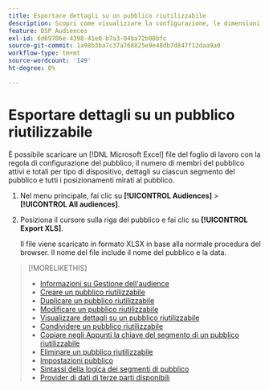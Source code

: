 ```yaml
---
title: Esportare dettagli su un pubblico riutilizzabile
description: Scopri come visualizzare la configurazione, le dimensioni del pubblico e i posizionamenti mirati per un pubblico riutilizzabile.
feature: DSP Audiences
exl-id: 6d69706e-4398-41e0-b7a3-04ba72b08bfc
source-git-commit: 1a98b3ba7c37a768825e9e48db7d847f12daa9a0
workflow-type: tm+mt
source-wordcount: '149'
ht-degree: 0%

---
```


# Esportare dettagli su un pubblico riutilizzabile

È possibile scaricare un [!DNL Microsoft Excel] file del foglio di lavoro con la regola di configurazione del pubblico, il numero di membri del pubblico attivi e totali per tipo di dispositivo, dettagli su ciascun segmento del pubblico e tutti i posizionamenti mirati al pubblico.

1. Nel menu principale, fai clic su **[!UICONTROL Audiences]** > **[!UICONTROL All audiences]**.

1. Posiziona il cursore sulla riga del pubblico e fai clic su **[!UICONTROL Export XLS]**.

   Il file viene scaricato in formato XLSX in base alla normale procedura del browser. Il nome del file include il nome del pubblico e la data.

>[!MORELIKETHIS]
>
>* [Informazioni su Gestione dell&#39;audience](audience-about.md)
>* [Creare un pubblico riutilizzabile](reusable-audience-create.md)
>* [Duplicare un pubblico riutilizzabile](reusable-audience-duplicate.md)
>* [Modificare un pubblico riutilizzabile](reusable-audience-edit.md)
>* [Visualizzare dettagli su un pubblico riutilizzabile](reusable-audience-view-details.md)
>* [Condividere un pubblico riutilizzabile](reusable-audience-share.md)
>* [Copiare negli Appunti la chiave del segmento di un pubblico riutilizzabile](reusable-audience-clipboard.md)
>* [Eliminare un pubblico riutilizzabile](reusable-audience-delete.md)
>* [Impostazioni pubblico](audience-settings.md)
>* [Sintassi della logica dei segmenti di pubblico](audience-segment-logic-syntax.md)
>* [Provider di dati di terze parti disponibili](third-party-data-providers.md)

